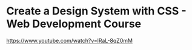 # Create a Design System with CSS - Web Development Course

https://www.youtube.com/watch?v=lRaL-8qZ0mM